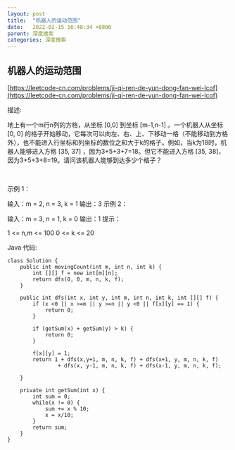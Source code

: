 ```yaml
---
layout: post
title:  "机器人的运动范围"
date:   2022-02-15 16:48:34 +0800
parent: 深度搜索
categories: 深度搜索
---
```


## 机器人的运动范围
[https://leetcode-cn.com/problems/ji-qi-ren-de-yun-dong-fan-wei-lcof](https://leetcode-cn.com/problems/ji-qi-ren-de-yun-dong-fan-wei-lcof)

描述:

地上有一个m行n列的方格，从坐标 [0,0] 到坐标 [m-1,n-1] 。一个机器人从坐标 [0, 0] 的格子开始移动，它每次可以向左、右、上、下移动一格（不能移动到方格外），也不能进入行坐标和列坐标的数位之和大于k的格子。例如，当k为18时，机器人能够进入方格 [35, 37] ，因为3+5+3+7=18。但它不能进入方格 [35, 38]，因为3+5+3+8=19。请问该机器人能够到达多少个格子？

 

示例 1：

输入：m = 2, n = 3, k = 1
输出：3
示例 2：

输入：m = 3, n = 1, k = 0
输出：1
提示：

1 <= n,m <= 100
0 <= k <= 20


Java 代码:
```
class Solution {
    public int movingCount(int m, int n, int k) {
        int [][] f = new int[m][n];
        return dfs(0, 0, m, n, k, f);
    }

    public int dfs(int x, int y, int m, int n, int k, int [][] f) {
        if (x <0 || x >=m || y >=n || y <0 || f[x][y] == 1) {
            return 0;
        }

        if (getSum(x) + getSum(y) > k) {
            return 0;
        }

        f[x][y] = 1;
        return 1 + dfs(x,y+1, m, n, k, f) + dfs(x+1, y, m, n, k, f)
                + dfs(x, y-1, m, n, k, f) + dfs(x-1, y, m, n, k, f);

    }

    private int getSum(int x) {
        int sum = 0;
        while(x != 0) {
            sum += x % 10;
            x = x/10;
        }
        return sum;
    }
}
```

